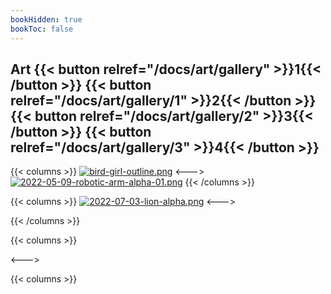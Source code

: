 ```yaml
---
bookHidden: true
bookToc: false
---
```

## Art {{< button relref="/docs/art/gallery" >}}1{{< /button >}} {{< button relref="/docs/art/gallery/1" >}}2{{< /button >}} {{< button relref="/docs/art/gallery/2" >}}3{{< /button >}} {{< button relref="/docs/art/gallery/3" >}}4{{< /button >}}


{{< columns >}}
[![bird-girl-outline.png](https://i.postimg.cc/w9WqcmGn/bird-girl-outline.png)](/bird_girl)
<--->
[![2022-05-09-robotic-arm-alpha-01.png](https://i.postimg.cc/zq407Ygs/2022-05-09-robotic-arm-alpha-01.png)](/mechanical_arm)
{{< /columns >}}

{{< columns >}}
[![2022-07-03-lion-alpha.png](https://i.postimg.cc/Syxb0yfZ/2022-07-03-lion-alpha.png)](/lion)
<--->

{{< /columns >}}

{{< columns >}}

<--->

{{< columns >}}
